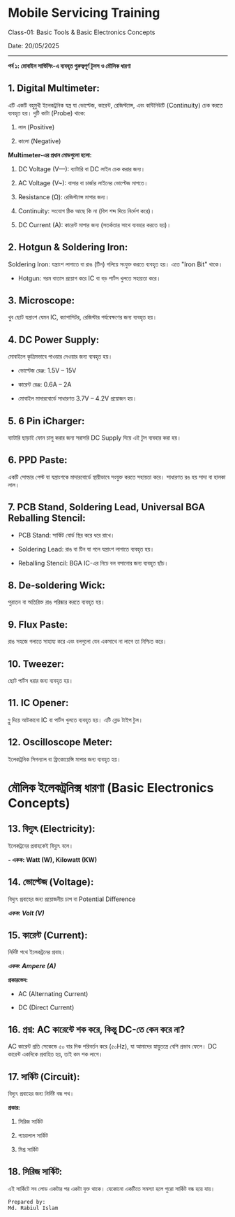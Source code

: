 
# Mobile Servicing Training

Class-01: Basic Tools & Basic Electronics Concepts

Date: 20/05/2025



---

**পর্ব ১: মোবাইল সার্ভিসিং-এ ব্যবহৃত গুরুত্বপূর্ণ টুলস ও মৌলিক ধারণা**



## 1. Digital Multimeter:

এটি একটি বহুমুখী ইলেকট্রনিক যন্ত্র যা ভোল্টেজ, কারেন্ট, রেজিস্ট্যান্স, এবং কন্টিনিউটি (Continuity) চেক করতে ব্যবহৃত হয়।
দুটি কাটা (Probe) থাকে:

1. লাল (Positive)

2. কালো (Negative)


**Multimeter-এর প্রধান মোডগুলো হলো:**

1. DC Voltage (V—): ব্যাটারি বা DC লাইন চেক করার জন্য।

 2. AC Voltage (V~): বাসার বা চার্জার লাইনের ভোল্টেজ মাপতে।

3. Resistance (Ω): রেজিস্ট্যান্স মাপার জন্য।

4. Continuity: সংযোগ ঠিক আছে কি না (বিপ শব্দ দিয়ে নির্দেশ করে)।

5. DC Current (A): কারেন্ট মাপার জন্য (সতর্কতার সাথে ব্যবহার করতে হয়)।




## 2. Hotgun & Soldering Iron:

Soldering Iron: যন্ত্রাংশ লাগাতে বা রাঙ (টিন) গলিয়ে সংযুক্ত করতে ব্যবহৃত হয়। এতে "Iron Bit" থাকে।

- Hotgun: গরম বাতাস প্রয়োগ করে IC বা বড় পার্টস খুলতে সহায়তা করে।



## 3. Microscope:

খুব ছোট যন্ত্রাংশ যেমন IC, ক্যাপাসিটর, রেজিস্টার পর্যবেক্ষণের জন্য ব্যবহৃত হয়।


## 4. DC Power Supply:

মোবাইলে কৃত্রিমভাবে পাওয়ার দেওয়ার জন্য ব্যবহৃত হয়।

- ভোল্টেজ রেঞ্জ: 1.5V – 15V

- কারেন্ট রেঞ্জ: 0.6A – 2A

- মোবাইল মাদারবোর্ডে সাধারণত 3.7V – 4.2V প্রয়োজন হয়।




## 5. 6 Pin iCharger:

ব্যাটারি ছাড়াই ফোন চালু করার জন্য সরাসরি DC Supply দিয়ে এই টুল ব্যবহার করা হয়।



## 6. PPD Paste:

একটি সোল্ডার পেস্ট যা যন্ত্রাংশকে মাদারবোর্ডে স্থায়ীভাবে সংযুক্ত করতে সহায়তা করে। সাধারণত রঙ হয় সাদা বা হালকা লাল।



## 7. PCB Stand, Soldering Lead, Universal BGA Reballing Stencil:

- PCB Stand: সার্কিট বোর্ড স্থির করে ধরে রাখে।

- Soldering Lead: রাঙ বা টিন যা গলে যন্ত্রাংশ লাগাতে ব্যবহৃত হয়।

- Reballing Stencil: BGA IC-এর নিচে বল বসানোর জন্য ব্যবহৃত ছাঁচ।




## 8. De-soldering Wick:

পুরাতন বা অতিরিক্ত রাঙ পরিষ্কার করতে ব্যবহৃত হয়।



## 9. Flux Paste:

রাঙ সহজে গলাতে সাহায্য করে এবং বলগুলো যেন একসাথে না লাগে তা নিশ্চিত করে।



## 10. Tweezer:

ছোট পার্টস ধরার জন্য ব্যবহৃত হয়।



## 11. IC Opener:

গ্লু দিয়ে আটকানো IC বা পার্টস খুলতে ব্যবহৃত হয়। এটি ব্লেড টাইপ টুল।



## 12. Oscilloscope Meter:

ইলেকট্রনিক সিগন্যাল বা ফ্রিকোয়েন্সি মাপার জন্য ব্যবহৃত হয়।




# মৌলিক ইলেকট্রনিক্স ধারণা (Basic Electronics Concepts)


## 13. বিদ্যুৎ (Electricity):

ইলেকট্রনের প্রবাহকেই বিদ্যুৎ বলে।

**- একক: Watt (W), Kilowatt (KW)**



## 14. ভোল্টেজ (Voltage):

বিদ্যুৎ প্রবাহের জন্য প্রয়োজনীয় চাপ বা Potential Difference

**_একক: Volt (V)_**



## 15. কারেন্ট (Current):

নির্দিষ্ট পথে ইলেকট্রনের প্রবাহ।

**_একক: Ampere (A)_**

**প্রকারভেদ:**

- AC (Alternating Current)

- DC (Direct Current)




## 16. প্রশ্ন: AC কারেন্টে শক করে, কিন্তু DC-তে কেন করে না?

AC কারেন্ট প্রতি সেকেন্ডে ৫০ বার দিক পরিবর্তন করে (৫০Hz), যা আমাদের স্নায়ুতন্ত্রে বেশি প্রভাব ফেলে।
DC কারেন্ট একদিকে প্রবাহিত হয়, তাই কম শক লাগে।



## 17. সার্কিট (Circuit):

বিদ্যুৎ প্রবাহের জন্য নির্দিষ্ট বন্ধ পথ।

**প্রকার:**

1. সিরিজ সার্কিট

2. প্যারালাল সার্কিট

3. মিশ্র সার্কিট




## 18. সিরিজ সার্কিট:

এই সার্কিটে সব লোড একটার পর একটা যুক্ত থাকে।
যেকোনো একটিতে সমস্যা হলে পুরো সার্কিট বন্ধ হয়ে যায়।



    Prepared by: 
    Md. Rabiul Islam
    

